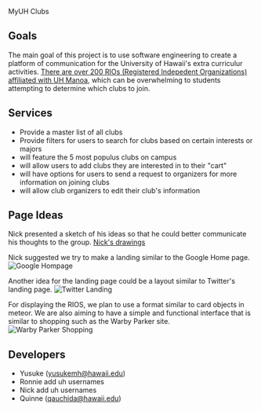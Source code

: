 MyUH Clubs

## Goals 
The main goal of this project is to use software engineering to create a platform of communication for the University of Hawaii's extra curriculur activities. [There are over 200 RIOs (Registered Indepedent Organizations) affiliated with UH Manoa](http://www.manoa.hawaii.edu/studentlife/studentorg/rio.php), which can be overwhelming to students attempting to determine which clubs to join.
## Services 
- Provide a master list of all clubs
- Provide filters for users to search for clubs based on certain interests or majors
- will feature the 5 most populus clubs on campus 
- will allow users to add clubs they are interested in to their "cart"
- will have options for users to send a request to organizers for more information on joining clubs
- will allow club organizers to edit their club's information

## Page Ideas
Nick presented a sketch of his ideas so that he could better communicate his thoughts to the group.
[Nick's drawings]()

Nick suggested we try to make a landing similar to the Google Home page.
![Google Hompage](https://myuh-club.github.io/images/Google.png)

Another idea for the landing page could be a layout similar to Twitter's landing page. 
![Twitter Landing](https://myuh-club.github.io/images/Twitter.png)

For displaying the RIOS, we plan to use a format similar to card objects in meteor. We are also aiming to have a simple and functional interface that is similar to shopping such as the Warby Parker site.
![Warby Parker Shopping](https://myuh-club.github.io/images/WarbyParker.png)
  
## Developers
- Yusuke (yusukemh@hawaii.edu)
- Ronnie add uh usernames
- Nick add uh usernames
- Quinne (qauchida@hawaii.edu)
